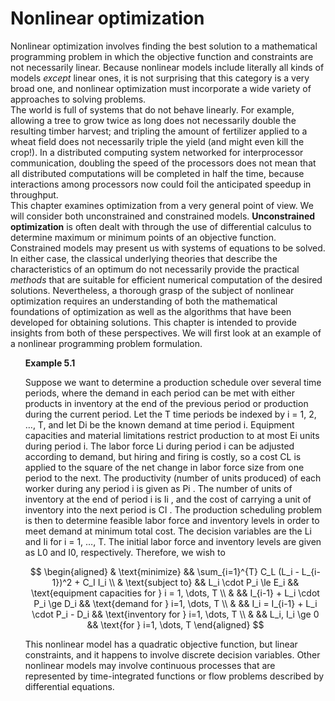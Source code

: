 # Nonlinear optimization

Nonlinear optimization involves finding the best solution to a mathematical programming problem in which the objective function and constraints are not necessarily linear. Because nonlinear models include literally all kinds of models *except* linear ones, it is not surprising that this category is a very broad one, and nonlinear optimization must incorporate a wide variety of approaches to solving problems.<br >
The world is full of systems that do not behave linearly. For example, allowing a tree to grow twice as long does not necessarily double the resulting timber harvest; and tripling the amount of fertilizer applied to a wheat field does not necessarily triple the yield (and might even kill the crop!). In a distributed computing system networked for interprocessor communication, doubling the speed of the processors does not mean that all distributed computations will be completed in half the time, because interactions among processors now could foil the anticipated speedup in throughput.<br >
This chapter examines optimization from a very general point of view. We will consider both unconstrained and constrained models. **Unconstrained optimization** is often dealt with through the use of differential calculus to determine maximum or minimum points of an objective function. Constrained models may present us with systems of equations to be solved. In either case, the classical underlying theories that describe the characteristics of an optimum do not necessarily provide the practical *methods* that are suitable for efficient numerical computation of the desired solutions. Nevertheless, a thorough grasp of the subject of nonlinear optimization requires an understanding of both the mathematical foundations of optimization as well as the algorithms that have been developed for obtaining solutions. This chapter is intended to provide insights from both of these perspectives. We will first look at an example of a nonlinear programming problem formulation.<br >

<ul />

**Example 5.1**

Suppose we want to determine a production schedule over several time periods, where the demand in each period can be met with either products in inventory at the end of the previous period or production during the current period. Let the T time periods be indexed by i = 1, 2, …, T, and let Di be the known demand at time period i. Equipment capacities and material limitations restrict production to at most Ei units during period i. The labor force Li during period i can be adjusted according to demand, but hiring and firing is costly, so a cost CL is applied to the square of the net change in labor force size from one period to the next. The productivity (number of units produced) of each worker during any period i is given as Pi
. The number of units of inventory at the end of period i is Ii
, and the cost of carrying a unit of inventory into the next period is CI
. The production scheduling problem is then to determine feasible labor force and inventory 
levels in order to meet demand at minimum total cost. The decision variables are the Li
and Ii for i = 1, …, T. The initial labor force and inventory levels are given as L0 and I0, 
respectively. Therefore, we wish to

$$
\begin{aligned}
& \text{minimize} && \sum_{i=1}^{T} C_L (L_i - L_{i-1})^2 + C_I I_i \\
& \text{subject to} && L_i \cdot P_i \le E_i && \text{equipment capacities for } i = 1, \dots, T \\
& && I_{i-1} + L_i \cdot P_i \ge D_i && \text{demand for } i=1, \dots, T \\
& && I_i = I_{i-1} + L_i \cdot P_i - D_i && \text{inventory for } i=1, \dots, T \\
& && L_i, I_i \ge 0 && \text{for } i=1, \dots, T
\end{aligned}
$$

This nonlinear model has a quadratic objective function, but linear constraints, and it happens to involve discrete decision variables. Other nonlinear models may involve continuous processes that are represented by time-integrated functions or flow problems described by differential equations.

</ul>